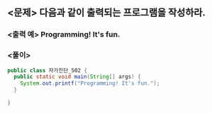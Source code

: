## <문제> 다음과 같이 출력되는 프로그램을 작성하라.


### <출력 예> <b>Programming!</b> It's fun.

### <풀이> 

```java
public class 자가진단_502 { 
  public static void main(String[] args) { 
    System.out.printf("Programming! It's fun."); 
  }

}
```
